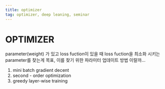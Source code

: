 ```yaml
---
title: optimizer
tag: optimizer, deep leaning, seminar
---
```


# OPTIMIZER

parameter(weight) 가 있고 loss fuction이 있을 때 loss fuction을 최소화 시키는 parameter를 찾는게 목표, 이를 찾기 위한 파라미터 업데이트 방법 이랄까...

1. mini batch gradient decent
2. second - order optimization
3. greedy layer-wise training

